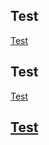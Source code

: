 ## Test

[Test](https://github.com/AnonymousName/)


## Test

[Test](https://github.com/AnonymousName/)

## [Test](https://github.com/AnonymousName/)

